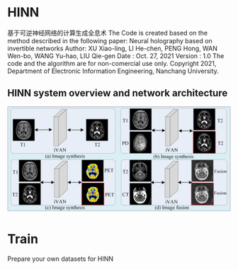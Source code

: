 # HINN
基于可逆神经网络的计算生成全息术
The Code is created based on the method described in the following paper:
Neural holography based on invertible networks
Author: XU Xiao-ling, LI He-chen, PENG Hong, WAN Wen-bo, WANG Yu-hao, LIU Qie-gen
Date : Oct. 27, 2021
Version : 1.0
The code and the algorithm are for non-comercial use only.
Copyright 2021, Department of Electronic Information Engineering, Nanchang University.


## HINN system overview and network architecture
 <div align="center"><img src="https://github.com/yqx7150/iVAN/blob/main/figs/Fig2.jpg"> </div>
 
# Train
Prepare your own datasets for HINN
